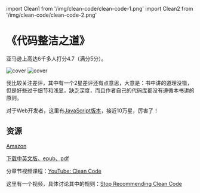 
import Clean1 from '/img/clean-code/clean-code-1.png'
import Clean2 from '/img/clean-code/clean-code-2.png'

# 《代码整洁之道》

亚马逊上高达6千多人打分4.7（满分5分）。

<img src={Clean1} alt="cover" style={{width:300}} />
<img src={Clean2} alt="cover" style={{width:400}} />


我比较关注差评，其中有一个2星差评还有点意思，大意是：书中讲的道理没错，但是好些过于细节和浅显，缺乏深度，而且作者自己的代码库都没有遵循本书讲的原则。

对于Web开发者，这里有[JavaScript版本](https://github.com/ryanmcdermott/clean-code-javascript)，接近10万星，厉害了！


## 资源

[Amazon](https://www.amazon.com/Clean-Code-Handbook-Software-Craftsmanship/dp/0132350882)

[下载中英文版、epub、pdf](https://github.com/packdir/books/tree/master/Clean.Code)

分章节视频课程：[YouTube: Clean Code](https://www.youtube.com/playlist?list=PL-uROEx3vAxg-yricXrDaOK9xzHGGQk1u)

这里有一个视频，具体讨论其中的规则：[Stop Recommending Clean Code](https://www.youtube.com/watch?v=IqHaGd9J42s)





